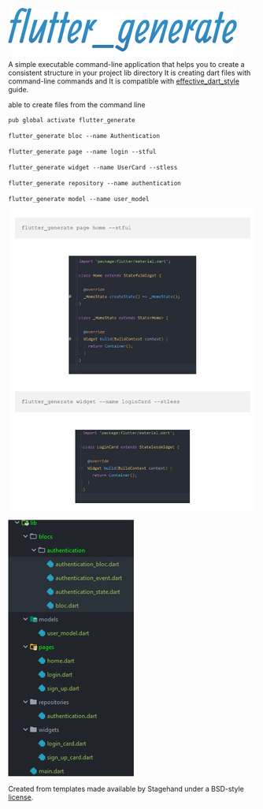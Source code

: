 ![Icon](https://github.com/onatcipli/flutter_generate/blob/master/flutter_generate.png)

A simple executable command-line application
that helps you to create a consistent structure in your project lib directory It is creating 
dart files with command-line commands and It is compatible with [effective_dart_style](https://dart.dev/guides/language/effective-dart/style) guide.

able to create files from the command line
````
pub global activate flutter_generate 

flutter_generate bloc --name Authentication 

flutter_generate page --name login --stful

flutter_generate widget --name UserCard --stless

flutter_generate repository --name authentication

flutter_generate model --name user_model
````

![Example Image Creating Files](https://github.com/onatcipli/flutter_generate/blob/master/flutter_generate_creating_files.png)


![Example Image](https://github.com/onatcipli/flutter_generate/blob/master/flutter_generate_package_structure.png)

Created from templates made available by Stagehand under a BSD-style
[license](https://github.com/dart-lang/stagehand/blob/master/LICENSE).
